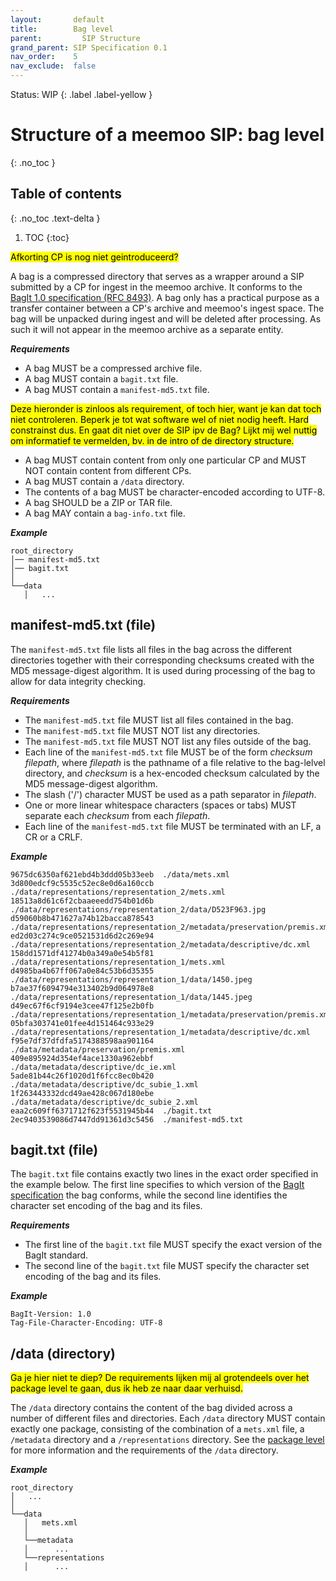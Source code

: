 ```yaml
---
layout:       default
title:        Bag level
parent:         SIP Structure
grand_parent: SIP Specification 0.1
nav_order:    5
nav_exclude:  false
---
```

Status: WIP
{: .label .label-yellow }
# Structure of a meemoo SIP: bag level
{: .no_toc }

## Table of contents
{: .no_toc .text-delta }

1. TOC
{:toc}

<mark class="miel">Afkorting CP is nog niet geintroduceerd?</mark>

A bag is a compressed directory that serves as a wrapper around a SIP submitted by a CP for ingest in the meemoo archive.
It conforms to the [BagIt 1.0 specification (RFC 8493)](https://www.rfc-editor.org/rfc/rfc8493.html).
A bag only has a practical purpose as a transfer container between a CP's archive and meemoo's ingest space.
The bag will be unpacked during ingest and will be deleted after processing.
As such it will not appear in the meemoo archive as a separate entity.

***Requirements***

- A bag MUST be a compressed archive file.
- A bag MUST contain a `bagit.txt` file.
- A bag MUST contain a `manifest-md5.txt` file.

<mark class="miel">Deze hieronder is zinloos als requirement, of toch hier, want je kan dat toch niet controleren. Beperk je tot wat software wel of niet nodig heeft. Hard constrainst dus. En gaat dit niet over de SIP ipv de Bag? Lijkt mij wel nuttig om informatief te vermelden, bv. in de intro of de directory structure. </mark>

- A bag MUST contain content from only one particular CP and MUST NOT contain content from different CPs.
- A bag MUST contain a `/data` directory.
- The contents of a bag MUST be character-encoded according to UTF-8.
- A bag SHOULD be a ZIP or TAR file.
- A bag MAY contain a `bag-info.txt` file.

***Example***

```plaintext
root_directory
│── manifest-md5.txt
│── bagit.txt
│
└──data
   │   ...
```

## manifest-md5.txt (file)

The `manifest-md5.txt` file lists all files in the bag across the different directories together with their corresponding checksums created with the MD5 message-digest algorithm.
It is used during processing of the bag to allow for data integrity checking.

***Requirements***

- The `manifest-md5.txt` file MUST list all files contained in the bag.
- The `manifest-md5.txt` file MUST NOT list any directories.
- The `manifest-md5.txt` file MUST NOT list any files outside of the bag.
- Each line of the `manifest-md5.txt` file MUST be of the form *checksum filepath*, where *filepath* is the pathname of a file relative to the bag-lelvel directory, and *checksum* is a hex-encoded checksum calculated by the MD5 message-digest algorithm.
- The slash ('/') character MUST be used as a path separator in *filepath*.
- One or more linear whitespace characters (spaces or tabs) MUST separate each *checksum* from each *filepath*.
- Each line of the `manifest-md5.txt` file MUST be terminated with an LF, a CR or a CRLF.

***Example***

```plaintext
9675dc6350af621ebd4b3ddd05b33eeb  ./data/mets.xml
3d800edcf9c5535c52ec8e0d6a160ccb  ./data/representations/representation_2/mets.xml
18513a8d61c6f2cbaaeeedd754b01d6b  ./data/representations/representation_2/data/D523F963.jpg
d59060b8b471627a74b12bacca878543  ./data/representations/representation_2/metadata/preservation/premis.xml
ed2d03c274c9ce0521531d6d2c269e94  ./data/representations/representation_2/metadata/descriptive/dc.xml
158dd1571df41274b0a349a0e54b5f81  ./data/representations/representation_1/mets.xml
d4985ba4b67ff067a0e84c53b6d35355  ./data/representations/representation_1/data/1450.jpeg
b7ae37f6094794e313402b9d064978e8  ./data/representations/representation_1/data/1445.jpeg
d49ec67f6cf9194e3cee47f125e2b0fb  ./data/representations/representation_1/metadata/preservation/premis.xml
05bfa303741e01fee4d151464c933e29  ./data/representations/representation_1/metadata/descriptive/dc.xml
f95e7df37dfdfa5174388598aa901164  ./data/metadata/preservation/premis.xml
409e895924d354ef4ace1330a962ebbf  ./data/metadata/descriptive/dc_ie.xml
5ade81b44c26f1020d1f6fcc8ec0b420  ./data/metadata/descriptive/dc_subie_1.xml
1f263443332dcd49ae428c067d180ebe  ./data/metadata/descriptive/dc_subie_2.xml
eaa2c609ff6371712f623f5531945b44  ./bagit.txt
2ec9403539086d7447dd91361d3c5456  ./manifest-md5.txt
```

## bagit.txt (file)

The `bagit.txt` file contains exactly two lines in the exact order specified in the example below.
The first line specifies to which version of the [BagIt specification](https://www.rfc-editor.org/rfc/rfc8493.html) the bag conforms, while the second line identifies the character set encoding of the bag and its files.

***Requirements***

- The first line of the `bagit.txt` file MUST specify the exact version of the BagIt standard.
- The second line of the `bagit.txt` file MUST specify the character set encoding of the bag and its files.

***Example***

```plaintext
BagIt-Version: 1.0
Tag-File-Character-Encoding: UTF-8
```

## /data (directory)

<mark class="miel">Ga je hier niet te diep? De requirements lijken mij al grotendeels over het package level te gaan, dus ik heb ze naar daar verhuisd.</mark>

The `/data` directory contains the content of the bag divided across a number of different files and directories.
Each `/data` directory MUST contain exactly one package, consisting of the combination of a `mets.xml` file, a `/metadata` directory and a `/representations` directory.
See the [package level](/5_structure_package) for more information and the requirements of the `/data` directory.

***Example***

```plaintext
root_directory
│   ...
│
└──data
   │   mets.xml
   │
   └──metadata
   │      ...
   └──representations
   │      ...
```
